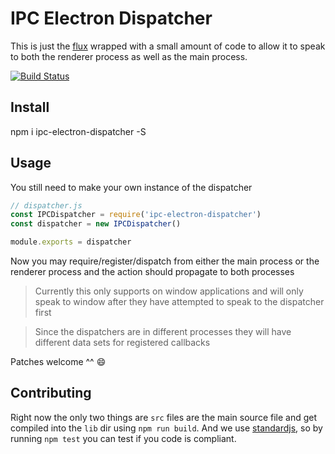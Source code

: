 # IPC Electron Dispatcher

This is just the [flux](https://facebook.github.io/flux/docs/dispatcher.html) wrapped with a small amount of code to allow it to speak to both the renderer process as well as the main process.

[![Build Status](https://travis-ci.org/jcblw/ipc-electron-dispatcher.svg?branch=master)](https://travis-ci.org/jcblw/ipc-electron-dispatcher)

## Install

  npm i ipc-electron-dispatcher -S

## Usage

You still need to make your own instance of the dispatcher

```javascript
// dispatcher.js
const IPCDispatcher = require('ipc-electron-dispatcher')
const dispatcher = new IPCDispatcher()

module.exports = dispatcher
```

Now you may require/register/dispatch from either the main process or the renderer process and the action should propagate to both processes

> Currently this only supports on window applications and will only speak to window after they have attempted to speak to the dispatcher first

> Since the dispatchers are in different processes they will have different data sets for registered callbacks

Patches welcome ^^ :smile:

## Contributing

Right now the only two things are `src` files are the main source file and get compiled into the `lib` dir using `npm run build`. And we use [standardjs](http://standardjs.com/), so by running `npm test` you can test if you code is compliant.
